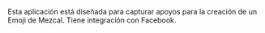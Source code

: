 Esta aplicación está diseñada para capturar apoyos para la creación de un Emoji de Mezcal.
Tiene integración con Facebook.

